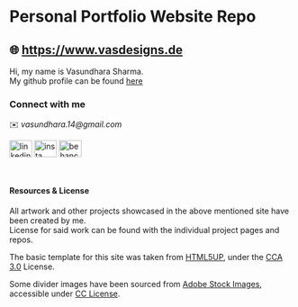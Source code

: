 # Personal Portfolio Website Repo
## 🌐 https://www.vasdesigns.de
Hi, my name is Vasundhara Sharma.<br>
My github profile can be found [here](https://github.com/vasundhasauras)
### Connect with me
✉️ _vasundhara.14@gmail.com_

<a href="https://www.linkedin.com/in/vasundhara-sharma-539a6589/" target="blank"><img align="center" src="https://raw.githubusercontent.com/xtoolkit/Micon/8d34a6f055b901dcd6a5d45d24318d1caf443128/icons/webbrand/linkedin.svg" alt="linkedin/" height="30" width="40" /></a>
<a href="https://www.instagram.com/vasundhasauras/" target="blank"><img align="center" src="https://cdn.jsdelivr.net/npm/simple-icons@3.0.1/icons/instagram.svg" alt="insta" height="30" width="40" /></a>
<a href="https://www.behance.net/vasundhsharma" target="blank"><img align="center" src="https://cdn.jsdelivr.net/npm/simple-icons@3.0.1/icons/behance.svg" alt="behance" height="30" width="40" /></a>

<br>

#### Resources & License
All artwork and other projects showcased in the above mentioned site have been created by me.<br>
License for said work can be found with the individual project pages and repos. <br>

The basic template for this site was taken from [HTML5UP](https://html5up.net/), under the [CCA 3.0](https://github.com/vasundhasauras/vasundhasauras.github.io/blob/master/LICENSE.txt) License.

Some divider images have been sourced from [Adobe Stock Images](https://stock.adobe.com/de/), accessible under [CC License](https://creativecommons.org/licenses/).
